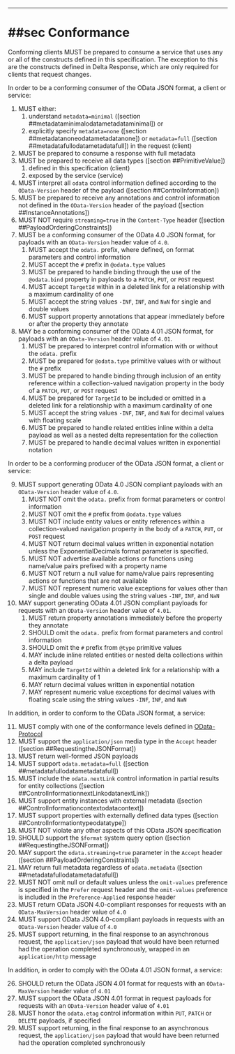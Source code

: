 
-------

# ##sec Conformance

Conforming clients MUST be prepared to consume a service that uses any or all of the constructs defined in this specification. The exception to this are the constructs defined in Delta Response, which are only required for clients that request changes.

<!--TODO: V4.02 conformance -->

In order to be a conforming consumer of the OData JSON format, a client or service:

1. MUST either:
   1. understand `metadata=minimal` ([section ##metadataminimalodatametadataminimal]) or
   2. explicitly specify `metadata=none` ([section ##metadatanoneodatametadatanone]) or `metadata=full` ([section ##metadatafullodatametadatafull]) in the request (client)
2. MUST be prepared to consume a response with full metadata
3. MUST be prepared to receive all data types ([section ##PrimitiveValue])
   1. defined in this specification (client)
   2. exposed by the service (service)
4. MUST interpret all `odata` control information defined according to the `OData-Version` header of the payload ([section ##ControlInformation])
5. MUST be prepared to receive any annotations and control information not defined in the `OData-Version` header of the payload ([section ##InstanceAnnotations])
6. MUST NOT require `streaming=true` in the `Content-Type` header ([section ##PayloadOrderingConstraints])
7. MUST be a conforming consumer of the OData 4.0 JSON format, for payloads with an `OData-Version` header value of `4.0`.
   1. MUST accept the `odata.` prefix, where defined, on format parameters and control information
   2. MUST accept the `#` prefix in `@odata.type` values
   3. MUST be prepared to handle binding through the use of the `@odata.bind` property in payloads to a `PATCH`, `PUT`, or `POST` request
   4. MUST accept `TargetId` within in a deleted link for a relationship with a maximum cardinality of one
   5. MUST accept the string values `-INF`, `INF`, and `NaN` for single and double values
   6. MUST support property annotations that appear immediately before or after the property they annotate
8. MAY be a conforming consumer of the OData 4.01 JSON format, for payloads with an `OData-Version` header value of `4.01`.
   1. MUST be prepared to interpret control information with or without the `odata.` prefix
   2. MUST be prepared for `@odata.type` primitive values with or without the `#` prefix
   3. MUST be prepared to handle binding through inclusion of an entity reference within a collection-valued navigation property in the body of a `PATCH`, `PUT`, or `POST` request
   4. MUST be prepared for `TargetId` to be included or omitted in a deleted link for a relationship with a maximum cardinality of one
   5. MUST accept the string values `-INF`, `INF`, and `NaN` for decimal values with floating scale
   6. MUST be prepared to handle related entities inline within a delta payload as well as a nested delta representation for the collection
   7. MUST be prepared to handle decimal values written in exponential notation

In order to be a conforming producer of the OData JSON format, a client or service:

9. MUST support generating OData 4.0 JSON compliant payloads with an `OData-Version` header value of `4.0`.
   1. MUST NOT omit the `odata.` prefix from format parameters or control information
   2. MUST NOT omit the `#` prefix from `@odata.type` values
   3. MUST NOT include entity values or entity references within a collection-valued navigation property in the body of a `PATCH`, `PUT`, or `POST` request
   4. MUST NOT return decimal values written in exponential notation unless the ExponentialDecimals format parameter is specified.
   5. MUST NOT advertise available actions or functions using name/value pairs prefixed with a property name
   6. MUST NOT return a null value for name/value pairs representing actions or functions that are not available
   7. MUST NOT represent numeric value exceptions for values other than single and double values using the string values `-INF`, `INF`, and `NaN`
10. MAY support generating OData 4.01 JSON compliant payloads for requests with an `OData-Version` header value of `4.01`.
    1. MUST return property annotations immediately before the property they annotate
    2. SHOULD omit the `odata.` prefix from format parameters and control information
    3. SHOULD omit the `#` prefix from `@type` primitive values
    4. MAY include inline related entities or nested delta collections within a delta payload
    5. MAY include `TargetId` within a deleted link for a relationship with a maximum cardinality of 1
    6. MAY return decimal values written in exponential notation
    7. MAY represent numeric value exceptions for decimal values with floating scale using the string values `-INF`, `INF`, and `NaN`

In addition, in order to conform to the OData JSON format, a service:

11. MUST comply with one of the conformance levels defined in [OData-Protocol](#ODataProtocol)
12. MUST support the `application/json` media type in the `Accept` header ([section ##RequestingtheJSONFormat])
13. MUST return well-formed JSON payloads
14. MUST support `odata.metadata=full` ([section ##metadatafullodatametadatafull])
15. MUST include the `odata.nextLink` control information in partial results for entity collections ([section ##ControlInformationnextLinkodatanextLink])
16. MUST support entity instances with external metadata ([section ##ControlInformationcontextodatacontext])
17. MUST support properties with externally defined data types ([section ##ControlInformationtypeodatatype])
18. MUST NOT violate any other aspects of this OData JSON specification
19. SHOULD support the `$format` system query option ([section ##RequestingtheJSONFormat])
20. MAY support the `odata.streaming=true` parameter in the `Accept` header ([section ##PayloadOrderingConstraints])
21. MAY return full metadata regardless of `odata.metadata` ([section ##metadatafullodatametadatafull])
22. MUST NOT omit null or default values unless the `omit-values` preference is specified in the `Prefer` request header and the `omit-values` preference is included in the `Preference-Applied` response header
23. MUST return OData JSON 4.0-compliant responses for requests with an `OData-MaxVersion` header value of `4.0`
24. MUST support OData JSON 4.0-compliant payloads in requests with an `OData-Version` header value of `4.0`
25. MUST support returning, in the final response to an asynchronous request, the `application/json` payload that would have been returned had the operation completed synchronously, wrapped in an `application/http` message

In addition, in order to comply with the OData 4.01 JSON format, a service:

26. SHOULD return the OData JSON 4.01 format for requests with an `OData-MaxVersion` header value of `4.01`
27. MUST support the OData JSON 4.01 format in request payloads for requests with an `OData-Version` header value of `4.01`
28. MUST honor the `odata.etag` control information within `PUT`, `PATCH` or `DELETE` payloads, if specified
29. MUST support returning, in the final response to an asynchronous request, the `application/json` payload that would have been returned had the operation completed synchronously
